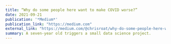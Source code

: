 ```yaml
---
title: “Why do some people here want to make COVID worse?”
date: 2021-09-21
publication: '*Medium*'
publication_link: "https://medium.com"
external_link: "https://medium.com/@chrisroat/why-do-some-people-here-want-to-make-covid-worse-e7ac101cb002?source=rss-39357ec803ec------2"
summary: A seven-year old triggers a small data science project.
---
```

